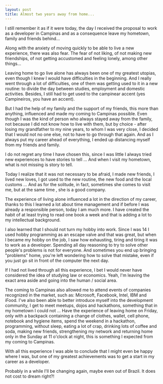 ```yaml
---
layout: post
title: Almost two years away from home...
---
```

I still remember it as if it were today, the day I received the proposal to work as a developer in Campinas and as a consequence leave my hometown, family and friends behind...

Along with the anxiety of moving quickly to be able to live a new experience, there was also fear. The fear of not liking, of not making new friendships, of not getting accustomed and feeling lonely, among other things...

Leaving home to go live alone has always been one of my greatest utopias, even though I knew I would have difficulties in the beginning. And I really went through a lot of difficulties, one of them was getting used to it in a new routine: to divide the day between studies, employment and domestic activities. Besides, I still had to get used to the campinear accent (yes Campineiros, you have an accent).

But I had the help of my family and the support of my friends, this more than anything, influenced and made my coming to Campinas possible. Even though I was the kind of person who always stayed away from the family, not because I did not know how to live with them, but by choice - after losing my grandfather to my nine years, to whom I was very close, I decided that I would not no one else, not to have to go through that again. And as I always put my career ahead of everything, I ended up distancing myself from my friends and family.

I do not regret any time I have chosen this, since I was little I always tried new experiences to have stories to tell ... And when I visit my hometown, what is not missing is story to tell.

Today I realize that it was not necessary to be afraid, I made new friends, I lived new loves, I got used to the new routine, the new food and the local customs ... And as for the solitude, in fact, sometimes she comes to visit me, but at the same time , she is a good company.

The experience of living alone influenced a lot in the direction of my career, thanks to this I learned a lot about time management and if before I was already a responsible person, today I am much more. I have created the habit of at least trying to read one book a week and that is adding a lot to my intellectual background.

I also learned that I should not turn my hobby into work. Since I was 14 I used hobby programming as an escape valve and that was great, but when I became my hobby on the job, I saw how exhausting, tiring and tiring it was to work as a developer. Spending all day reasoning to try to solve other people's problems is not for everyone. And sometimes you end up bringing "problems" home, you're left wondering how to solve that mistake, even if you just go sit in front of the computer the next day.

If I had not lived through all this experience, I bet I would never have considered the idea of studying law or economics. Yeah, I'm leaving the exact area aside and going into the human / social area.

The coming to Campinas also allowed me to attend events of companies recognized in the market, such as: Microsoft, Facebook, Intel, IBM and iFood. I've also been able to better introduce myself into the development community, I get to meet meetups, dojos and hackathons, something that in my hometown I could not ... Have the experience of leaving home on Friday, only with a backpack containing a change of clothes, wallet, cell phone, notebook and hygiene items, spend the weekend in a hackathon, programming, without sleep, eating a lot of crap, drinking lots of coffee and soda, making new friends, strengthening my network and returning home only in the Sunday at 11 o'clock at night, this is something I expected from my coming to Campinas.

With all this experience I was able to conclude that I might even be happy where I was, but one of my greatest achievements was to get a start in my career as a developer.

Probably in a while I'll be changing again, maybe even out of Brazil. It does not cost to dream right?!
